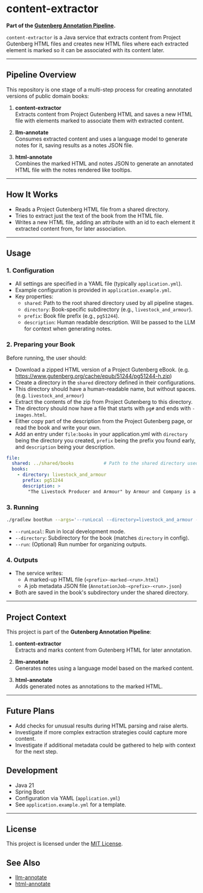 # content-extractor

**Part of the [Gutenberg Annotation Pipeline](#project-context).**

`content-extractor` is a Java service that extracts content from Project Gutenberg HTML files and creates new HTML files where each extracted element is marked so it can be associated with its content later.

---

## Pipeline Overview

This repository is one stage of a multi-step process for creating annotated versions of public domain books:

1. **content-extractor**  
   Extracts content from Project Gutenberg HTML and saves a new HTML file with elements marked to associate them with extracted content.

2. **llm-annotate**  
   Consumes extracted content and uses a language model to generate notes for it, saving results as a notes JSON file.

3. **html-annotate**  
   Combines the marked HTML and notes JSON to generate an annotated HTML file with the notes rendered like tooltips.

---

## How It Works

- Reads a Project Gutenberg HTML file from a shared directory.
- Tries to extract just the text of the book from the HTML file.
- Writes a new HTML file, adding an attribute with an id to each element it extracted content from, for later association.

---

## Usage

### 1. Configuration

- All settings are specified in a YAML file (typically `application.yml`).
- Example configuration is provided in `application.example.yml`.
- Key properties:
    - `shared`: Path to the root shared directory used by all pipeline stages.
    - `directory`: Book-specific subdirectory (e.g., `livestock_and_armour`).
    - `prefix`: Book file prefix (e.g., `pg51244`).
    - `description`: Human readable description. Will be passed to the LLM for context when generating notes.

### 2. Preparing your Book

Before running, the user should:
- Download a zipped HTML version of a Project Gutenberg eBook. (e.g. https://www.gutenberg.org/cache/epub/51244/pg51244-h.zip)
- Create a directory in the `shared` directory defined in their configurations.
- This directory should have a human-readable name, but without spaces. (e.g. `livestock_and_armour`)
- Extract the contents of the zip from Project Gutenberg to this directory.
- The directory should now have a file that starts with `pg#` and ends with `-images.html`.
- Either copy part of the description from the Project Gutenberg page, or read the book and write your own.
- Add an entry under `file:books` in your application.yml with `directory` being the directory you created, `prefix` being the prefix you found early, and `description` being your description.

```yaml
file:
  shared: ../shared/books           # Path to the shared directory used by all services
  books:
    - directory: livestock_and_armour
      prefix: pg51244
      description: >
        "The Livestock Producer and Armour" by Armour and Company is a scientific publication written in the early 20th century.
```

### 3. Running

```sh
./gradlew bootRun --args='--runLocal --directory=livestock_and_armour --run=1'
```
- `--runLocal`: Run in local development mode.
- `--directory`: Subdirectory for the book (matches `directory` in config).
- `--run`: (Optional) Run number for organizing outputs.

### 4. Outputs

- The service writes:
    - A marked-up HTML file (`<prefix>-marked-<run>.html`)
    - A job metadata JSON file (`AnnotationJob-<prefix>-<run>.json`)
- Both are saved in the book's subdirectory under the shared directory.

---

## Project Context

This project is part of the **Gutenberg Annotation Pipeline**:

1. **content-extractor**  
   Extracts and marks content from Gutenberg HTML for later annotation.

2. **llm-annotate**  
   Generates notes using a language model based on the marked content.

3. **html-annotate**  
   Adds generated notes as annotations to the marked HTML.

---

## Future Plans

- Add checks for unusual results during HTML parsing and raise alerts.
- Investigate if more complex extraction strategies could capture more content.
- Investigate if additional metadata could be gathered to help with context for the next step.

## Development

- Java 21
- Spring Boot
- Configuration via YAML (`application.yml`)
- See `application.example.yml` for a template.

---

## License

This project is licensed under the [MIT License](LICENSE).

## See Also

- [llm-annotate](https://github.com/gsmedley213/llm-annotate)
- [html-annotate](https://github.com/gsmedley213/html-annotate)